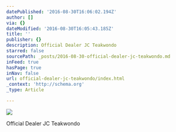 ```yaml
---
datePublished: '2016-08-30T16:06:02.194Z'
author: []
via: {}
dateModified: '2016-08-30T16:05:43.185Z'
title: ''
publisher: {}
description: Official Dealer JC Teakwondo
starred: false
sourcePath: _posts/2016-08-30-official-dealer-jc-teakwondo.md
inFeed: true
hasPage: true
inNav: false
url: official-dealer-jc-teakwondo/index.html
_context: 'http://schema.org'
_type: Article

---
```

![](https://the-grid-user-content.s3-us-west-2.amazonaws.com/438335aa-512e-4133-b04e-6e3ddf751bef.jpg)

Official Dealer JC Teakwondo